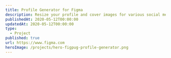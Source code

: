 ```yaml
---
title: Profile Generator for Figma
description: Resize your profile and cover images for various social media apps in seconds.
publishedAt: 2020-05-12T00:00:00
updatedAt: 2020-05-12T00:00:00
type:
  - Project
published: true
url: https://www.figma.com
heroImage: /projects/hero-figpug-profile-generator.png
---
```

